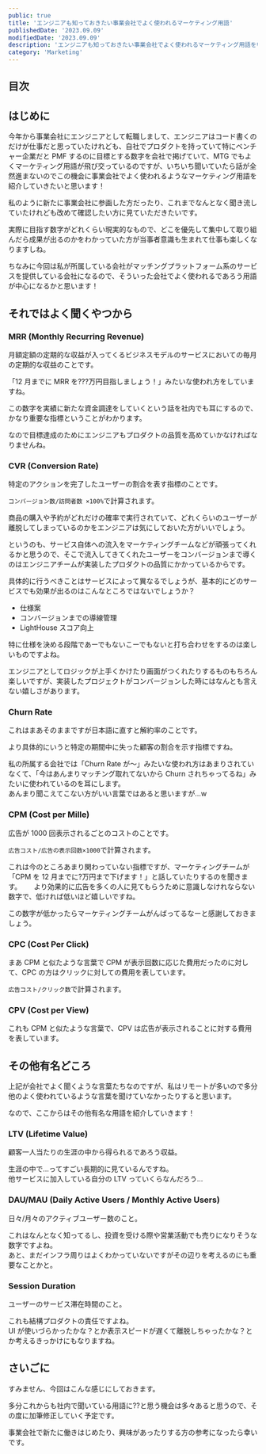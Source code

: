 ```yaml
---
public: true
title: 'エンジニアも知っておきたい事業会社でよく使われるマーケティング用語'
publishedDate: '2023.09.09'
modifiedDate: '2023.09.09'
description: 'エンジニアも知っておきたい事業会社でよく使われるマーケティング用語をいくつか紹介'
category: 'Marketing'
---
```


## 目次

## はじめに

今年から事業会社にエンジニアとして転職しまして、エンジニアはコード書くのだけが仕事だと思っていたけれども、自社でプロダクトを持っていて特にベンチャー企業だと PMF するのに目標とする数字を会社で掲げていて、MTG でもよくマーケティング用語が飛び交っているのですが、いちいち聞いていたら話が全然進まないのでこの機会に事業会社でよく使われるようなマーケティング用語を紹介していきたいと思います！

私のように新たに事業会社に参画した方だったり、これまでなんとなく聞き流していたけれども改めて確認したい方に見ていただきたいです。

実際に目指す数字がどれくらい現実的なもので、どこを優先して集中して取り組んだら成果が出るのかをわかっていた方が当事者意識も生まれて仕事も楽しくなりますしね。

ちなみに今回は私が所属している会社がマッチングプラットフォーム系のサービスを提供している会社になるので、そういった会社でよく使われるであろう用語が中心になるかと思います！

## それではよく聞くやつから

### MRR (Monthly Recurring Revenue)

月額定額の定期的な収益が入ってくるビジネスモデルのサービスにおいての毎月の定期的な収益のことです。

「12 月までに MRR を???万円目指しましょう！」みたいな使われ方をしていますね。

この数字を実績に新たな資金調達をしていくという話を社内でも耳にするので、かなり重要な指標ということがわかります。

なので目標達成のためにエンジニアもプロダクトの品質を高めていかなければなりませんね。

### CVR (Conversion Rate)

特定のアクションを完了したユーザーの割合を表す指標のことです。

`コンバージョン数/訪問者数 ×100%`で計算されます。

商品の購入や予約がどれだけの確率で実行されていて、どれくらいのユーザーが離脱してしまっているのかをエンジニアは気にしておいた方がいいでしょう。

というのも、サービス自体への流入をマーケティングチームなどが頑張ってくれるかと思うので、そこで流入してきてくれたユーザーをコンバージョンまで導くのはエンジニアチームが実装したプロダクトの品質にかかっているからです。

具体的に行うべきことはサービスによって異なるでしょうが、基本的にどのサービスでも効果が出るのはこんなところではないでしょうか？

- 仕様案
- コンバージョンまでの導線管理
- LightHouse スコア向上

特に仕様を決める段階であーでもないこーでもないと打ち合わせをするのは楽しいものですよね。

エンジニアとしてロジックが上手くかけたり画面がつくれたりするものもちろん楽しいですが、実装したプロジェクトがコンバージョンした時にはなんとも言えない嬉しさがあります。

### Churn Rate

これはまあそのままですが日本語に直すと解約率のことです。

より具体的にいうと特定の期間中に失った顧客の割合を示す指標ですね。

私の所属する会社では「Churn Rate が〜」みたいな使われ方はあまりされていなくて、「今はあんまりマッチング取れてないから Churn されちゃってるね」みたいに使われているのを耳にします。  
あんまり聞こえてこない方がいい言葉ではあると思いますが...w

### CPM (Cost per Mille)

広告が 1000 回表示されるごとのコストのことです。

`広告コスト/広告の表示回数×1000`で計算されます。

これは今のところあまり関わっていない指標ですが、マーケティングチームが「CPM を 12 月までに?万円まで下げます！」と話していたりするのを聞きます。　　
より効果的に広告を多くの人に見てもらうために意識しなけれならない数字で、低ければ低いほど嬉しいですね。

この数字が低かったらマーケティングチームがんばってるなーと感謝しておきましょう。

### CPC (Cost Per Click)

まあ CPM と似たような言葉で CPM が表示回数に応じた費用だったのに対して、CPC の方はクリックに対しての費用を表しています。

`広告コスト/クリック数`で計算されます。

### CPV (Cost per View)

これも CPM と似たような言葉で、CPV は広告が表示されることに対する費用を表しています。

## その他有名どころ

上記が会社でよく聞くような言葉たちなのですが、私はリモートが多いので多分他のよく使われているような言葉を聞けていなかったりすると思います。

なので、ここからはその他有名な用語を紹介していきます！

### LTV (Lifetime Value)

顧客一人当たりの生涯の中から得られるであろう収益。

生涯の中で...ってすごい長期的に見ているんですね。  
他サービスに加入している自分の LTV っていくらなんだろう...

### DAU/MAU (Daily Active Users / Monthly Active Users)

日々/月々のアクティブユーザー数のこと。

これはなんとなく知ってるし、投資を受ける際や営業活動でも売りになりそうな数字ですよね。  
あと、まだインフラ周りはよくわかっていないですがその辺りを考えるのにも重要なことかと。

### Session Duration

ユーザーのサービス滞在時間のこと。

これも結構プロダクトの責任ですよね。  
UI が使いづらかったかな？とか表示スピードが遅くて離脱しちゃったかな？とか考えるきっかけにもなりますね。

## さいごに

すみません、今回はこんな感じにしておきます。

多分これからも社内で聞いている用語に??と思う機会は多々あると思うので、その度に加筆修正していく予定です。

事業会社で新たに働きはじめたり、興味があったりする方の参考になったら幸いです。
